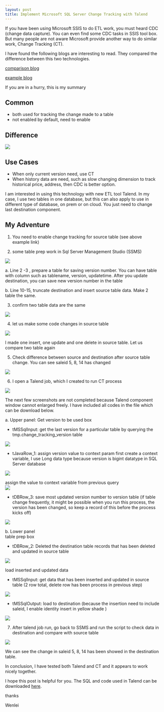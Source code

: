 ```yaml
---
layout: post
title: Implement Microsoft SQL Server Change Tracking with Talend
---
```


If you have been using Microsoft SSIS to do ETL work, you must heard CDC (change data capture). You can even find some CDC tasks in SSIS tool box. But many people are not aware Microsoft provide another way to do similar work, Change Tracking (CT).

I have found the following blogs are interesting to read.  They compared the difference between this two technologies.  

[comparison blog](https://blog.syncsort.com/2019/07/big-data/change-data-capture-change-tracking-three-examples/)  

[example blog](https://www.timmitchell.net/post/2016/01/18/getting-started-with-change-tracking-in-sql-server/)

If you are in a hurry, this is my summary 

## Common
* both used for tracking the change made to a table
* not enabled by default, need to enable

## Difference 
<img src="/images/blog37/difference.PNG">   

## Use Cases
* When only current version need,  use CT
* When history data are need, such as  slow changing dimension to track historical price, address, then CDC is better option.

I am interested in using this technology with new ETL tool Talend. In my case, I use two tables in one database, but this can also apply to use in different type of database, on prem or on cloud. You just need to change last destination component. 


## My Adventure
1. You need to enable change tracking for source table (see above example link)

2. some table prep work  in Sql Server Management Studio (SSMS)
<img src="/images/blog37/prepare_copy_table.PNG">   

 a. Line 2 -3 , prepare a table for saving version number.  You can have table with column such as  tablename, version, updatetime. After you update destination, you can save new version number in the table  

 b. Line 10-15, truncate destination and insert source table data. Make 2 table the same.  

3. confirm two table data are the same 
<img src="/images/blog37/data_same_before_change.PNG"> 

4. let us make some code changes in source table  
<img src="/images/blog37/change_source_table.PNG"> 

I made one insert, one update and one delete in source table.
Let us compare two table again

5. Check difference between source and destination after source table change.  You can see saleid 5, 8, 14 has changed
<img src="/images/blog37/confirm_difference_after_source_change.PNG"> 

6. I open a Talend job, which I created to run CT process

<img src="/images/blog37/run_talend3.PNG">   

The next few screenshots are not completed because Talend component window cannot enlarged freely. I have included all codes in the file which can be download below.

a. Upper panel:
Get version to be used box
* tMSSqlInput:  get the last version for a particular table by querying the tmp.change_tracking_version table
<img src="/images/blog37/get_version.PNG">  

* tJavaRow_1:  assign version value to context param
first create a context variable,  I use Long data type because version is bigint datatype in SQL Server database
<img src="/images/blog37/assign_varible0.PNG">  

assign the value to context variable from previous query  
<img src="/images/blog37/assign_varible.PNG">  

* tDBRow_3:  save most updated version number to version table  (if table change frequently, it might be possible when you run this process, the version has been changed, so keep a record of this before the process kicks off)
<img src="/images/blog37/save_version.PNG">  

b. Lower panel  
table prep box
* tDBRow_2: Deleted the destination table records that has been deleted and updated in source table 
<img src="/images/blog37/get_difference_delete.PNG">  

load inserted and updated data 
* tMSSqlInput:  get data that has been inserted and updated in source table (2 row total, delete row has been process in previous step)
<img src="/images/blog37/get_difference.PNG">  

* tMSSqlOutput: load to destination  (because the insertion need to include saleid, I enable identity insert in yellow shade )
<img src="/images/blog37/outputsetting.PNG">  

7. After talend job run, go back to SSMS and run the script to check data in destination and compare with source table
<img src="/images/blog37/change_agin.PNG">   

We can see the change in saleid 5, 8, 14 has been showed in the destination table. 

In conclusion, I have tested both Talend and CT and it appears to work nicely together. 

I hope this post is helpful for you.  The SQL and code used in Talend can be downloaded  <a href="/Files/code_blog36.zip">here</a>.

thanks

Wenlei

